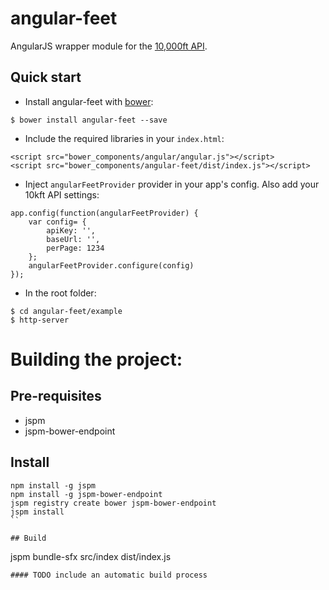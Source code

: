 # angular-feet

AngularJS wrapper module for the [10,000ft API](https://www.10000ft.com/plans/reference/api-documentation/overview#top).

## Quick start

- Install angular-feet with [bower](https://github.com/bower/bower):

```
$ bower install angular-feet --save
```

- Include the required libraries in your ```index.html```:

```
<script src="bower_components/angular/angular.js"></script>
<script src="bower_components/angular-feet/dist/index.js"></script>
```

- Inject ```angularFeetProvider``` provider in your app's config. Also add your 10kft API settings:

```
app.config(function(angularFeetProvider) {
    var config= {
        apiKey: '', 
        baseUrl: '',  
        perPage: 1234
    };
    angularFeetProvider.configure(config) 
});
```

- In the root folder:

```
$ cd angular-feet/example
$ http-server
```


# Building the project:

## Pre-requisites

* jspm
* jspm-bower-endpoint

## Install

```
npm install -g jspm
npm install -g jspm-bower-endpoint
jspm registry create bower jspm-bower-endpoint
jspm install
``

## Build
```
jspm bundle-sfx src/index dist/index.js
```
#### TODO include an automatic build process
